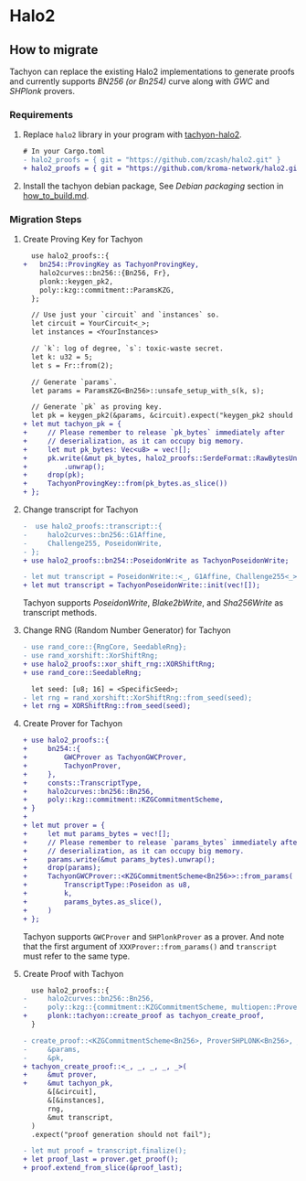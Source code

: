 # Halo2

## How to migrate

Tachyon can replace the existing Halo2 implementations to generate proofs and currently supports *BN256 (or Bn254)* curve along with *GWC* and *SHPlonk* provers.

### Requirements

1. Replace `halo2` library in your program with [tachyon-halo2](https://github.com/kroma-network/halo2).

   ``` diff
   # In your Cargo.toml
   - halo2_proofs = { git = "https://github.com/zcash/halo2.git" }
   + halo2_proofs = { git = "https://github.com/kroma-network/halo2.git", branch = "halo2-with-tachyon" }
   ```

2. Install the tachyon debian package, See *Debian packaging* section in [how_to_build.md](../../docs/how_to_use/how_to_build.md#debian-packaging).

### Migration Steps

1. Create Proving Key for Tachyon

    ``` diff
      use halo2_proofs::{
    +   bn254::ProvingKey as TachyonProvingKey,
        halo2curves::bn256::{Bn256, Fr},
        plonk::keygen_pk2,
        poly::kzg::commitment::ParamsKZG,
      };

      // Use just your `circuit` and `instances` so.
      let circuit = YourCircuit<_>;
      let instances = <YourInstances>

      // `k`: log of degree, `s`: toxic-waste secret.
      let k: u32 = 5;
      let s = Fr::from(2);

      // Generate `params`.
      let params = ParamsKZG<Bn256>::unsafe_setup_with_s(k, s);

      // Generate `pk` as proving key.
      let pk = keygen_pk2(&params, &circuit).expect("keygen_pk2 should not fail");
    + let mut tachyon_pk = {
    +     // Please remember to release `pk_bytes` immediately after
    +     // deserialization, as it can occupy big memory.
    +     let mut pk_bytes: Vec<u8> = vec![];
    +     pk.write(&mut pk_bytes, halo2_proofs::SerdeFormat::RawBytesUnchecked)
    +         .unwrap();
    +     drop(pk);
    +     TachyonProvingKey::from(pk_bytes.as_slice())
    + };
   ```

2. Change transcript for Tachyon

    ``` diff
    -  use halo2_proofs::transcript::{
    -     halo2curves::bn256::G1Affine,
    -     Challenge255, PoseidonWrite,
    - };
    + use halo2_proofs::bn254::PoseidonWrite as TachyonPoseidonWrite;

    - let mut transcript = PoseidonWrite::<_, G1Affine, Challenge255<_>>::init(vec![]);
    + let mut transcript = TachyonPoseidonWrite::init(vec![]);
    ```

    Tachyon supports *PoseidonWrite*, *Blake2bWrite*, and *Sha256Write* as transcript methods.

3. Change RNG (Random Number Generator) for Tachyon

    ``` diff
    - use rand_core::{RngCore, SeedableRng};
    - use rand_xorshift::XorShiftRng;
    + use halo2_proofs::xor_shift_rng::XORShiftRng;
    + use rand_core::SeedableRng;

      let seed: [u8; 16] = <SpecificSeed>;
    - let rng = rand_xorshift::XorShiftRng::from_seed(seed);
    + let rng = XORShiftRng::from_seed(seed);
    ```

4. Create Prover for Tachyon

    ``` diff
    + use halo2_proofs::{
    +     bn254::{
    +         GWCProver as TachyonGWCProver,
    +         TachyonProver,
    +     },
    +     consts::TranscriptType,
    +     halo2curves::bn256::Bn256,
    +     poly::kzg::commitment::KZGCommitmentScheme,
    + }
    +
    + let mut prover = {
    +     let mut params_bytes = vec![];
    +     // Please remember to release `params_bytes` immediately after
    +     // deserialization, as it can occupy big memory.
    +     params.write(&mut params_bytes).unwrap();
    +     drop(params);
    +     TachyonGWCProver::<KZGCommitmentScheme<Bn256>>::from_params(
    +         TranscriptType::Poseidon as u8,
    +         k,
    +         params_bytes.as_slice(),
    +     )
    + };
    ```

    Tachyon supports `GWCProver` and `SHPlonkProver` as a prover. And note that the first argument of `XXXProver::from_params()` and `transcript` must refer to the same type.

5. Create Proof with Tachyon

    ``` diff
      use halo2_proofs::{
    -     halo2curves::bn256::Bn256,
    -     poly::kzg::{commitment::KZGCommitmentScheme, multiopen::ProverSHPLONK},
    +     plonk::tachyon::create_proof as tachyon_create_proof,
      }

    - create_proof::<KZGCommitmentScheme<Bn256>, ProverSHPLONK<Bn256>, _, _, _, _>(
    -     &params,
    -     &pk,
    + tachyon_create_proof::<_, _, _, _, _>(
    +     &mut prover,
    +     &mut tachyon_pk,
          &[&circuit],
          &[&instances],
          rng,
          &mut transcript,
      )
      .expect("proof generation should not fail");

    - let mut proof = transcript.finalize();
    + let proof_last = prover.get_proof();
    + proof.extend_from_slice(&proof_last);
    ```
